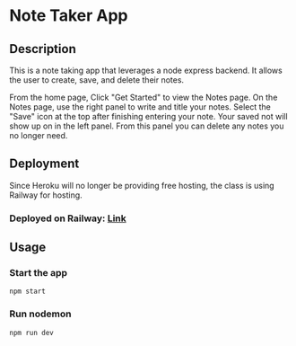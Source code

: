 # Note Taker App

## Description

This is a note taking app that leverages a node express backend. It allows the user to create, save, and delete their notes.

From the home page, Click "Get Started" to view the Notes page. On the Notes page, use the right panel to write and title your notes. Select the "Save" icon at the top after finishing entering your note. Your saved not will show up on in the left panel. From this panel you can delete any notes you no longer need.

## Deployment

Since Heroku will no longer be providing free hosting, the class is using Railway for hosting.

### Deployed on Railway: [Link](https://note-taker-production-657c.up.railway.app/)

## Usage

### Start the app

```shell
npm start
```

### Run nodemon

```shell
npm run dev
```
